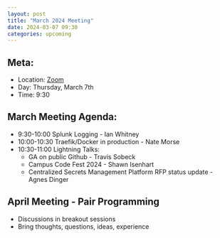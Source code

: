 ```yaml
---
layout: post
title: "March 2024 Meeting"
date: 2024-03-07 09:30
categories: upcoming
---
```


## Meta:

- Location: [Zoom](https://z.umn.edu/cpmstream)
- Day: Thursday, March 7th
- Time: 9:30

## March Meeting Agenda:
- 9:30-10:00 Splunk Logging - Ian Whitney
- 10:00-10:30 Traefik/Docker in production - Nate Morse
- 10:30-11:00 Lightning Talks:
    - GA on public Github - Travis Sobeck
    - Campus Code Fest 2024 - Shawn Isenhart
    - Centralized Secrets Management Platform RFP status update - Agnes Dinger

## April Meeting - Pair Programming 
- Discussions in breakout sessions
- Bring thoughts, questions, ideas, experience
